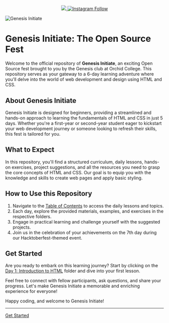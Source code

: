 <div align="center">
  <h1> </h1>
  <a class="header-badge" target="_blank" href="https://www.linkedin.com/company/genesis-nkocet/">
  <img src="https://img.shields.io/badge/linkedin-%230077B5.svg?style=for-the-badge&logo=linkedin&logoColor=white">
  </a>
  <a class="header-badge" target="_blank" href="https://www.instagram.com/genesis_nkocet/">
  <img alt="Instagram Follow" src="https://img.shields.io/badge/Instagram-%23E4405F.svg?style=for-the-badge&logo=Instagram&logoColor=white">
  </a>
</div>

![Genesis Initiate](images/Initiate.png)
# Genesis Initiate: The Open Source Fest

Welcome to the official repository of **Genesis Initiate**, an exciting Open Source fest brought to you by the Genesis club at Orchid College. This repository serves as your gateway to a 6-day learning adventure where you'll delve into the world of web development and design using HTML and CSS.

## About Genesis Initiate

Genesis Initiate is designed for beginners, providing a streamlined and hands-on approach to learning the fundamentals of HTML and CSS in just 5 days. Whether you're a first-year or second-year student eager to kickstart your web development journey or someone looking to refresh their skills, this fest is tailored for you.

## What to Expect

In this repository, you'll find a structured curriculum, daily lessons, hands-on exercises, project suggestions, and all the resources you need to grasp the core concepts of HTML and CSS. Our goal is to equip you with the knowledge and skills to create web pages and apply basic styling.

## How to Use this Repository

1. Navigate to the [Table of Contents](./Table_of_Contents.md) to access the daily lessons and topics.
2. Each day, explore the provided materials, examples, and exercises in the respective folders.
3. Engage in practical learning and challenge yourself with the suggested projects.
4. Join us in the celebration of your achievements on the 7th day during our Hacktoberfest-themed event.

## Get Started

Are you ready to embark on this learning journey? Start by clicking on the [Day 1: Introduction to HTML](days/day1.md) folder and dive into your first lesson.

Feel free to connect with fellow participants, ask questions, and share your progress. Let's make Genesis Initiate a memorable and enriching experience for everyone!

Happy coding, and welcome to Genesis Initiate!

---

[Get Started](../CodeCrafting101/days/day1/day1.md) 